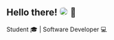 ## Hello there! <img src="https://upload.wikimedia.org/wikipedia/commons/thumb/1/12/Alabama_Athletics_logo.svg/2133px-Alabama_Athletics_logo.svg.png" width="20" style="border-radius:20px;"> 🐘

Student 🎓 | Software Developer 💻


